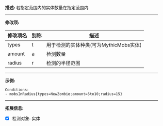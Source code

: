 **描述:** 若指定范围内的实体数量在指定范围内.

---

**修改项:**

| 修改项名  | 别称           | 描述                      |
| --------- | -------------- | ------------------------- |
| types     | t     | 用于检测的实体种类(可为MythicMobs实体) |
| amount    | a     | 检测数量 |
| radius    | r     | 检测的半径范围            |

---

**示例:**

```
Conditions:
- mobsInRadius{types=NewZombie;amount=5to10;radius=15}
```

---

**拓展信息:**

- [x] 检测对象: 实体